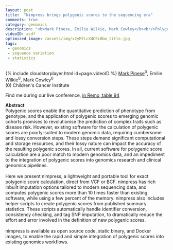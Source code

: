 ```yaml
---
layout: post
title:  "Nimpress brings polygenic scores to the sequencing era"
comments: true
category: genomics
description: "<b>Mark Pinese, Emilie Wilkie, Mark Cowley</b><br/>Polygenic scores enable the quantitative predictio..."
videoID: asdf
optimized_image: /assets/img/x2yM7LcXdCSi0bm_title.jpg
tags:
 - genomics
 - sequence variation
 - statistics
---
```

{% include cloudstorplayer.html id=page.videoID %}
<u>Mark Pinese</u><sup>0</sup>, Emilie Wilkie<sup>0</sup>, Mark Cowley<sup>0</sup><br/>
\(0\) Children's Cancer Institute

Find me during our live conference, [in Remo, table 94](https://remo.co)

<b>Abstract</b><br/>
Polygenic scores enable the quantitative prediction of phenotype from genotype, and the application of polygenic scores to emerging genomic cohorts promises to revolutionise the prediction of complex traits such as disease risk. However, existing software for the calculation of polygenic scores are poorly-suited to modern genomic data, requiring cumbersome and lossy conversion steps. These steps demand significant computational and storage resources, and their lossy nature can impact the accuracy of the resulting polygenic scores. In all, current software for polygenic score calculation are a poor match to modern genomics data, and an impediment to the integration of polygenic scores into genomics research and clinical genomics pipelines.<br/><br/>Here we present nimpress, a lightweight and portable tool for exact polygenic score calculation, direct from VCF or BCF. nimpress has rich inbuilt imputation options tailored to modern sequencing data, and computes polygenic scores more than 10 times faster than existing software, while using a few percent of the memory. nimpress also includes helper scripts to create polygenic scores from published summary statistics. These scripts automatically handle identifier conversion, consistency checking, and tag SNP imputation, to dramatically reduce the effort and error involved in the definition of new polygenic scores.<br/><br/>nimpress is available as open source code, static binary, and Docker images, to enable the rapid and simple integration of polygenic scores into existing genomics workflows.
